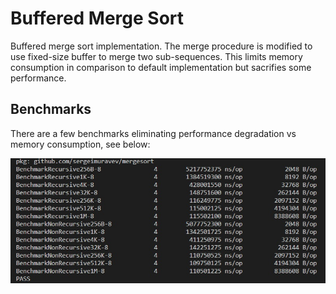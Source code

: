 # Buffered Merge Sort
Buffered merge sort implementation. The merge procedure is modified to use fixed-size buffer to merge two sub-sequences. This limits memory consumption in comparison to default implementation but sacrifies some performance.

## Benchmarks
There are a few benchmarks eliminating performance degradation vs memory consumption, see below:

<img src="Benchmarks.jpg"></img>
